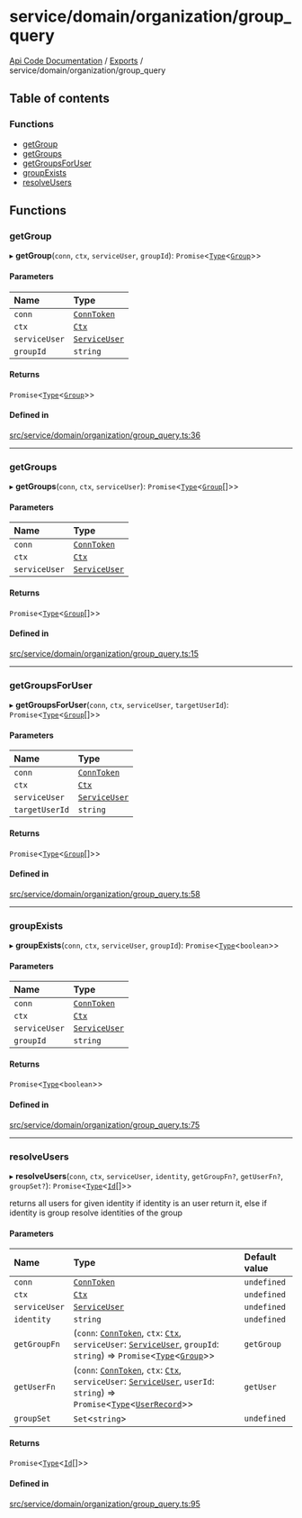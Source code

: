 # service/domain/organization/group\_query
 
[Api Code Documentation](../README.md) / [Exports](../modules.md) / service/domain/organization/group\_query

## Table of contents

### Functions

- [getGroup](service_domain_organization_group_query.md#getgroup)
- [getGroups](service_domain_organization_group_query.md#getgroups)
- [getGroupsForUser](service_domain_organization_group_query.md#getgroupsforuser)
- [groupExists](service_domain_organization_group_query.md#groupexists)
- [resolveUsers](service_domain_organization_group_query.md#resolveusers)

## Functions

### getGroup

▸ **getGroup**(`conn`, `ctx`, `serviceUser`, `groupId`): `Promise`\<[`Type`](result.md#type)\<[`Group`](../interfaces/service_domain_organization_group.Group.md)\>\>

#### Parameters

| Name | Type |
| :------ | :------ |
| `conn` | [`ConnToken`](service_conn.md#conntoken) |
| `ctx` | [`Ctx`](../interfaces/lib_ctx.Ctx.md) |
| `serviceUser` | [`ServiceUser`](../interfaces/service_domain_organization_service_user.ServiceUser.md) |
| `groupId` | `string` |

#### Returns

`Promise`\<[`Type`](result.md#type)\<[`Group`](../interfaces/service_domain_organization_group.Group.md)\>\>

#### Defined in

[src/service/domain/organization/group_query.ts:36](https://github.com/openkfw/TruBudget/blob/648f2bb/api/src/service/domain/organization/group_query.ts#L36)

___

### getGroups

▸ **getGroups**(`conn`, `ctx`, `serviceUser`): `Promise`\<[`Type`](result.md#type)\<[`Group`](../interfaces/service_domain_organization_group.Group.md)[]\>\>

#### Parameters

| Name | Type |
| :------ | :------ |
| `conn` | [`ConnToken`](service_conn.md#conntoken) |
| `ctx` | [`Ctx`](../interfaces/lib_ctx.Ctx.md) |
| `serviceUser` | [`ServiceUser`](../interfaces/service_domain_organization_service_user.ServiceUser.md) |

#### Returns

`Promise`\<[`Type`](result.md#type)\<[`Group`](../interfaces/service_domain_organization_group.Group.md)[]\>\>

#### Defined in

[src/service/domain/organization/group_query.ts:15](https://github.com/openkfw/TruBudget/blob/648f2bb/api/src/service/domain/organization/group_query.ts#L15)

___

### getGroupsForUser

▸ **getGroupsForUser**(`conn`, `ctx`, `serviceUser`, `targetUserId`): `Promise`\<[`Type`](result.md#type)\<[`Group`](../interfaces/service_domain_organization_group.Group.md)[]\>\>

#### Parameters

| Name | Type |
| :------ | :------ |
| `conn` | [`ConnToken`](service_conn.md#conntoken) |
| `ctx` | [`Ctx`](../interfaces/lib_ctx.Ctx.md) |
| `serviceUser` | [`ServiceUser`](../interfaces/service_domain_organization_service_user.ServiceUser.md) |
| `targetUserId` | `string` |

#### Returns

`Promise`\<[`Type`](result.md#type)\<[`Group`](../interfaces/service_domain_organization_group.Group.md)[]\>\>

#### Defined in

[src/service/domain/organization/group_query.ts:58](https://github.com/openkfw/TruBudget/blob/648f2bb/api/src/service/domain/organization/group_query.ts#L58)

___

### groupExists

▸ **groupExists**(`conn`, `ctx`, `serviceUser`, `groupId`): `Promise`\<[`Type`](result.md#type)\<`boolean`\>\>

#### Parameters

| Name | Type |
| :------ | :------ |
| `conn` | [`ConnToken`](service_conn.md#conntoken) |
| `ctx` | [`Ctx`](../interfaces/lib_ctx.Ctx.md) |
| `serviceUser` | [`ServiceUser`](../interfaces/service_domain_organization_service_user.ServiceUser.md) |
| `groupId` | `string` |

#### Returns

`Promise`\<[`Type`](result.md#type)\<`boolean`\>\>

#### Defined in

[src/service/domain/organization/group_query.ts:75](https://github.com/openkfw/TruBudget/blob/648f2bb/api/src/service/domain/organization/group_query.ts#L75)

___

### resolveUsers

▸ **resolveUsers**(`conn`, `ctx`, `serviceUser`, `identity`, `getGroupFn?`, `getUserFn?`, `groupSet?`): `Promise`\<[`Type`](result.md#type)\<[`Id`](service_domain_organization_user_record.md#id)[]\>\>

returns all users for given identity
 if identity is an user return it,
 else if identity is group resolve identities of the group

#### Parameters

| Name | Type | Default value |
| :------ | :------ | :------ |
| `conn` | [`ConnToken`](service_conn.md#conntoken) | `undefined` |
| `ctx` | [`Ctx`](../interfaces/lib_ctx.Ctx.md) | `undefined` |
| `serviceUser` | [`ServiceUser`](../interfaces/service_domain_organization_service_user.ServiceUser.md) | `undefined` |
| `identity` | `string` | `undefined` |
| `getGroupFn` | (`conn`: [`ConnToken`](service_conn.md#conntoken), `ctx`: [`Ctx`](../interfaces/lib_ctx.Ctx.md), `serviceUser`: [`ServiceUser`](../interfaces/service_domain_organization_service_user.ServiceUser.md), `groupId`: `string`) => `Promise`\<[`Type`](result.md#type)\<[`Group`](../interfaces/service_domain_organization_group.Group.md)\>\> | `getGroup` |
| `getUserFn` | (`conn`: [`ConnToken`](service_conn.md#conntoken), `ctx`: [`Ctx`](../interfaces/lib_ctx.Ctx.md), `serviceUser`: [`ServiceUser`](../interfaces/service_domain_organization_service_user.ServiceUser.md), `userId`: `string`) => `Promise`\<[`Type`](result.md#type)\<[`UserRecord`](../interfaces/service_domain_organization_user_record.UserRecord.md)\>\> | `getUser` |
| `groupSet` | `Set`\<`string`\> | `undefined` |

#### Returns

`Promise`\<[`Type`](result.md#type)\<[`Id`](service_domain_organization_user_record.md#id)[]\>\>

#### Defined in

[src/service/domain/organization/group_query.ts:95](https://github.com/openkfw/TruBudget/blob/648f2bb/api/src/service/domain/organization/group_query.ts#L95)
